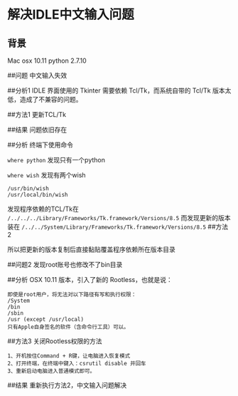 # 解决IDLE中文输入问题

## 背景
Mac osx 10.11
python 2.7.10

##问题
中文输入失效

##分析1
IDLE 界面使用的 Tkinter 需要依赖 Tcl/Tk，而系统自带的 Tcl/Tk 版本太低，造成了不兼容的问题。

##方法1
更新TCL/Tk

##结果
问题依旧存在

##分析
终端下使用命令

`where python`
发现只有一个python

`where wish`
发现有两个wish

```
/usr/bin/wish
/usr/local/bin/wish
```
发现程序依赖的TCL/Tk在
`
/../../../Library/Frameworks/Tk.framework/Versions/8.5
`
而发现更新的版本装在
`
/../../System/Library/Frameworks/Tk.framework/Versions/8.5
`
##方法2

所以把更新的版本复制后直接黏贴覆盖程序依赖所在版本目录

##问题2
发现root账号也修改不了bin目录

##分析
OSX 10.11 版本，引入了新的 Rootless，也就是说：

```
即使是root用户，将无法对以下路径有写和执行权限：
/System
/bin
/sbin
/usr (except /usr/local)
只有Apple自身签名的软件（含命令行工具）可以。
```

##方法3
关闭Rootless权限的方法

```
1、开机按住Command + R键，让电脑进入恢复模式
2、打开终端，在终端中键入：csrutil disable 并回车
3、重新启动电脑进入普通模式即可。
```

##结果
重新执行方法2，中文输入问题解决

